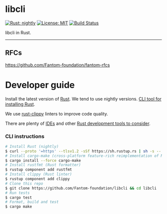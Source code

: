 libcli
===========
[![Rust: nightly](https://img.shields.io/badge/Rust-nightly-blue.svg)](https://www.rust-lang.org) [![License: MIT](https://img.shields.io/badge/License-MIT-green.svg)](LICENSE) [![Build Status](https://travis-ci.org/Fantom-foundation/libcli.svg?branch=master)](https://travis-ci.org/Fantom-foundation/libcli)

libcli in Rust.

---

## RFCs

https://github.com/Fantom-foundation/fantom-rfcs

# Developer guide

Install the latest version of [Rust](https://www.rust-lang.org). We tend to use nightly versions. [CLI tool for installing Rust](https://rustup.rs).

We use [rust-clippy](https://github.com/rust-lang-nursery/rust-clippy) linters to improve code quality.

There are plenty of [IDEs](https://areweideyet.com) and other [Rust development tools to consider](https://github.com/rust-unofficial/awesome-rust#development-tools).

### CLI instructions

```bash
# Install Rust (nightly)
$ curl --proto '=https' --tlsv1.2 -sSf https://sh.rustup.rs | sh -s -- --default-toolchain nightly
# Install cargo-make (cross-platform feature-rich reimplementation of Make)
$ cargo install --force cargo-make
# Install rustfmt (Rust formatter)
$ rustup component add rustfmt
# Install clippy (Rust linter)
$ rustup component add clippy
# Clone this repo
$ git clone https://github.com/Fantom-foundation/libcli && cd libcli
# Run tests
$ cargo test
# Format, build and test
$ cargo make
```
